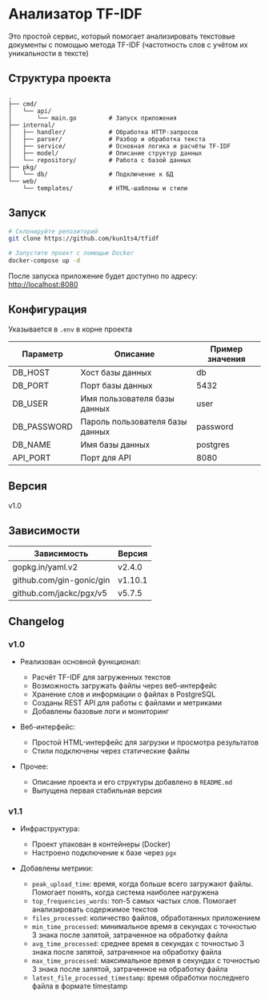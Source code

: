 # Анализатор TF-IDF

Это простой сервис, который помогает анализировать текстовые документы с помощью метода TF-IDF (частотность слов с учётом их уникальности в тексте)

## Структура проекта

```text
.
├── cmd/
│   └── api/
│       └── main.go         # Запуск приложения
├── internal/
│   ├── handler/            # Обработка HTTP-запросов
│   ├── parser/             # Разбор и обработка текста
│   ├── service/            # Основная логика и расчёты TF-IDF
│   ├── model/              # Описание структур данных
│   └── repository/         # Работа с базой данных
├── pkg/
│   └── db/                 # Подключение к БД
└── web/
    └── templates/          # HTML-шаблоны и стили
```

## Запуск

```bash
# Склонируйте репозиторий
git clone https://github.com/kun1ts4/tfidf

# Запустите проект с помощью Docker
docker-compose up -d
```

После запуска приложение будет доступно по адресу: [http://localhost:8080](http://localhost:8080)

## Конфигурация

Указывается в `.env` в корне проекта

| Параметр   | Описание                           | Пример значения |
| ---------- | ---------------------------------- | --------------- |
| DB_HOST    | Хост базы данных                   | db              |
| DB_PORT    | Порт базы данных                   | 5432            |
| DB_USER    | Имя пользователя базы данных       | user            |
| DB_PASSWORD| Пароль пользователя базы данных    | password        |
| DB_NAME    | Имя базы данных                    | postgres        |
| API_PORT   | Порт для API                       | 8080            |

## Версия

v1.0

## Зависимости

| Зависимость | Версия |
|------------|--------|
| gopkg.in/yaml.v2 | v2.4.0 |
| github.com/gin-gonic/gin | v1.10.1 |
| github.com/jackc/pgx/v5 | v5.7.5 |

## Changelog

### v1.0

* Реализован основной функционал:

    * Расчёт TF-IDF для загруженных текстов
    * Возможность загружать файлы через веб-интерфейс
    * Хранение слов и информации о файлах в PostgreSQL
    * Созданы REST API для работы с файлами и метриками
    * Добавлены базовые логи и мониторинг
  
* Веб-интерфейс:

    * Простой HTML-интерфейс для загрузки и просмотра результатов
    * Стили подключены через статические файлы

* Прочее:

    * Описание проекта и его структуры добавлено в `README.md`
    * Выпущена первая стабильная версия

### v1.1

* Инфраструктура:

  * Проект упакован в контейнеры (Docker)
  * Настроено подключение к базе через `pgx`

* Добавлены метрики:

  * `peak_upload_time`: время, когда больше всего загружают файлы. Помогает понять, когда система наиболее нагружена
  * `top_frequencies_words`: топ-5 самых частых слов. Помогает анализировать содержимое текстов
  * `files_processed`: количество файлов, обработанных приложением
  * `min_time_processed`: минимальное время в секундах с точностью 3 знака после запятой, затраченное на обработку файла
  * `avg_time_processed`: среднее время в секундах с точностью 3 знака после запятой, затраченное на обработку файла
  * `max_time_processed`: максимальное время в секундах с точностью 3 знака после запятой, затраченное на обработку файла
  * `latest_file_processed_timestamp`: время обработки последнего файла в формате timestamp
